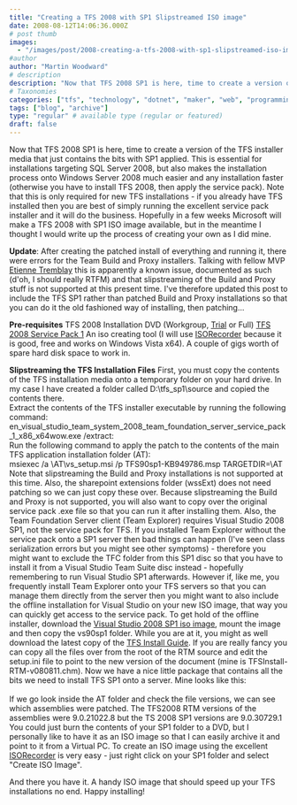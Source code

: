 ```yaml
---
title: "Creating a TFS 2008 with SP1 Slipstreamed ISO image"
date: 2008-08-12T14:06:36.000Z
# post thumb
images:
  - "/images/post/2008-creating-a-tfs-2008-with-sp1-slipstreamed-iso-image.jpg"
#author
author: "Martin Woodward"
# description
description: "Now that TFS 2008 SP1 is here, time to create a version of the TFS installer media that just contains the bits with SP1 applied."
# Taxonomies
categories: ["tfs", "technology", "dotnet", "maker", "web", "programming", "personal"]
tags: ["blog", "archive"]
type: "regular" # available type (regular or featured)
draft: false
---
```

Now that TFS 2008 SP1 is here, time to create a version of the TFS installer media that just contains the bits with SP1 applied.  This is essential for installations targeting SQL Server 2008, but also makes the installation process onto Windows Server 2008 much easier and any installation faster (otherwise you have to install TFS 2008, then apply the service pack).  Note that this is only required for new TFS installations - if you already have TFS installed then you are best of simply running the excellent service pack installer and it will do the business.  Hopefully in a few weeks Microsoft will make a TFS 2008 with SP1 ISO image available, but in the meantime I thought I would write up the process of creating your own as I did mine.  

**Update**:  After creating the patched install of everything and running it, there were errors for the Team Build and Proxy installers.  Talking with fellow MVP [Etienne Tremblay](http://geekswithblogs.net/etiennetremblay/Default.aspx) this is apparently a known issue, documented as such (d'oh, I should really RTFM) and that slipstreaming of the Build and Proxy stuff is not supported at this present time.  I've therefore updated this post to include the TFS SP1 rather than patched Build and Proxy installations so that you can do it the old fashioned way of installing, then patching...  

**Pre-requisites**     TFS 2008 Installation DVD (Workgroup, [Trial](http://www.microsoft.com/downloads/details.aspx?FamilyId=B0155166-B0A3-436E-AC95-37D7E39A440C&displaylang=en) or Full)     [TFS 2008 Service Pack 1](http://go.microsoft.com/fwlink/?LinkId=124829)     An iso creating tool (I will use [ISORecorder](http://isorecorder.alexfeinman.com/isorecorder.htm) because it is good, free and works on Windows Vista x64).     A couple of gigs worth of spare hard disk space to work in.    

**Slipstreaming the TFS Installation Files**     First, you must copy the contents of the TFS installation media onto a temporary folder on your hard drive. In my case I have created a folder called D:\tfs_sp1\source and copied the contents there.      
[](http://www.woodwardweb.com/WindowsLiveWriter/CreatingaTFS2008withSP1SlipstreamedISOim_96D9/source_2.png)     Extract the contents of the TFS installer executable by running the following command:      
en_visual_studio_team_system_2008_team_foundation_server_service_pack_1_x86_x64wow.exe /extract:<location>       
[](http://www.woodwardweb.com/WindowsLiveWriter/CreatingaTFS2008withSP1SlipstreamedISOim_96D9/Administrator%20Admin%20Cmd%20(2)_2.png)     Run the following command to apply the patch to the contents of the main TFS application installation folder (AT):      
msiexec /a <RTM Source Dir>\AT\vs_setup.msi /p TFS90sp1-KB949786.msp TARGETDIR=<SP1 Target Dir>\AT       
[](http://www.woodwardweb.com/WindowsLiveWriter/CreatingaTFS2008withSP1SlipstreamedISOim_96D9/Administrator%20Admin%20Cmd%20(3)_2.png)     Note that slipstreaming the Build and Proxy installations is not supported at this time.  Also, the sharepoint extensions folder  (wssExt) does not need patching so we can just copy these over.     Because slipstreaming the Build and Proxy is not supported, you will also want to copy over the original service pack .exe file so that you can run it after installing them.     Also, the Team Foundation Server client (Team Explorer) requires Visual Studio 2008 SP1, not the service pack for TFS.  If you installed Team Explorer without the service pack onto a SP1 server then bad things can happen (I've seen class serialization errors but you might see other symptoms) - therefore you might want to exclude the TFC folder from this SP1 disc so that you have to install it from a Visual Studio Team Suite disc instead - hopefully remembering to run Visual Studio SP1 afterwards.  However if, like me, you frequently install Team Explorer onto your TFS servers so that you can manage them directly from the server then you might want to also include the offline installation for Visual Studio on your new ISO image, that way you can quickly get access to the service pack.  To get hold of the offline installer, download the [Visual Studio 2008 SP1 iso image](http://go.microsoft.com/fwlink/?LinkId=122095), mount the image and then copy the vs90sp1 folder.      While you are at it, you might as well download the latest copy of the [TFS Install Guide](http://www.microsoft.com/downloads/details.aspx?familyid=ff12844f-398c-4fe9-8b0d-9e84181d9923).  If you are really fancy you can copy all the files over from the root of the RTM source and edit the setup.ini file to point to the new version of the document (mine is TFSInstall-RTM-v080811.chm).     Now we have a nice little package that contains all the bits we need to install TFS SP1 onto a server.  Mine looks like this:  
[](http://www.woodwardweb.com/WindowsLiveWriter/CreatingaTFS2008withSP1SlipstreamedISOim_96D9/withsp1%20(2)_2.png)       
If we go look inside the AT folder and check the file versions, we can see which assemblies were patched.  The TFS2008 RTM versions of the assemblies were 9.0.21022.8 but the TS 2008 SP1 versions are 9.0.30729.1       
[](http://www.woodwardweb.com/WindowsLiveWriter/CreatingaTFS2008withSP1SlipstreamedISOim_96D9/Tools_2.png)     You could just burn the contents of your SP1 folder to a DVD, but I personally like to have it as an ISO image so that I can easily archive it and point to it from a Virtual PC. To create an ISO image using the excellent [ISORecorder](http://isorecorder.alexfeinman.com/) is very easy - just right click on your SP1 folder and select "Create ISO Image".       
[](http://www.woodwardweb.com/WindowsLiveWriter/CreatingaTFS2008withSP1SlipstreamedISOim_96D9/CD%20Recording%20Wizard%20(2)_2.png)    

And there you have it. A handy ISO image that should speed up your TFS installations no end.  Happy installing!
